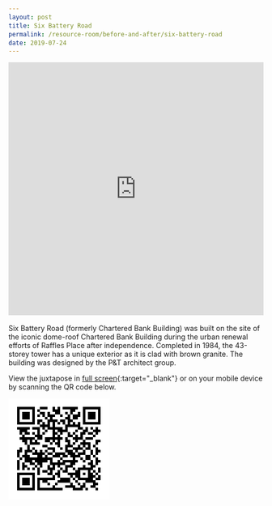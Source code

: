 ```yaml
---
layout: post
title: Six Battery Road
permalink: /resource-room/before-and-after/six-battery-road
date: 2019-07-24
---
```

<style>
/* On screens that are 3000px or less, set the height to 700px */
@media screen and (max-width: 3000px) {
  iframe {
    height: 700px;
  }
}

/* On screens that are 992px or less, set the height to 500px */
@media screen and (max-width: 992px) {
  iframe {
    height: 500px;
  }
}

/* On screens that are 600px or less, set the height to 300px */
@media screen and (max-width: 411px) {
	iframe{
		height: 300px;
	}
}
</style>

<center><iframe frameborder="0" class="juxtapose" src="https://cdn.knightlab.com/libs/juxtapose/latest/embed/index.html?uid=7c203934-ade4-11e9-b9b8-0edaf8f81e27" style="width: 100%; overflow: auto;"></iframe></center>

Six Battery Road (formerly Chartered Bank Building) was built on the site of the iconic dome-roof Chartered Bank Building during the urban renewal efforts of Raffles Place after independence. Completed in 1984, the 43-storey tower has a unique exterior as it is clad with brown granite. The building was designed by the P&T architect group.

View the juxtapose in [full screen](https://cdn.knightlab.com/libs/juxtapose/latest/embed/index.html?uid=7c203934-ade4-11e9-b9b8-0edaf8f81e27){:target="_blank"} or on your mobile device by scanning the QR code below.

<img src="/images/qr-staging-kallang-vr.png" alt="qr-staging-kallang-vr" style="width:200px;" />
